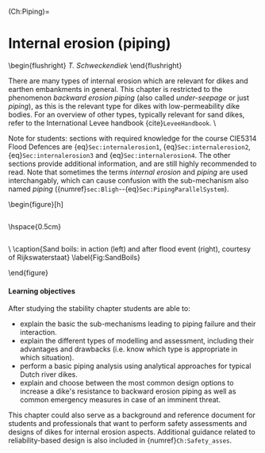 (Ch:Piping)=
# Internal erosion (piping)

\begin{flushright}
	*T. Schweckendiek*
\end{flushright}

There are many types of internal erosion which are relevant for dikes and earthen embankments in general. This chapter is restricted to the phenomenon *backward erosion piping* (also called *under-seepage* or just *piping*), as this is the relevant type for dikes with low-permeability dike bodies. For an overview of other types, typically relevant for sand dikes, refer to the International Levee handbook {cite}`LeveeHandbook`. \\

Note for students: sections with required knowledge for the course CIE5314 Flood Defences are {eq}`Sec:internalerosion1`, {eq}`Sec:internalerosion2`, {eq}`Sec:internalerosion3` and {eq}`Sec:internalerosion4`. The other sections provide additional information, and are still highly recommended to read. Note that sometimes the terms *internal erosion* and *piping* are used interchangably, which can cause confusion with the sub-mechanism also named *piping* ({numref}`sec:Bligh`--{eq}`Sec:PipingParallelSystem`).

\begin{figure}[h]

```{figure} images/SandBoilInAction
```
\hspace{0.5cm}

```{figure} images/SandBoilAfterFlood
```
\\
    \caption{Sand boils: in action (left) and after flood event (right), courtesy of Rijkswaterstaat}
    \label{Fig:SandBoils}

\end{figure}

#### Learning objectives
After studying the stability chapter students are able to:
- explain the basic the sub-mechanisms leading to piping failure and their interaction. 
- explain the different types of modelling and assessment, including their advantages and drawbacks (i.e. know which type is appropriate in which situation).
- perform a basic piping analysis using analytical approaches for typical Dutch river dikes. 
- explain and choose between the most common design options to increase a dike's resistance to backward erosion piping as well as common emergency measures in case of an imminent threat.

This chapter could also serve as a background and reference document for students and professionals that want to perform safety assessments and designs of dikes for internal erosion aspects. Additional guidance related to reliability-based design is also included in {numref}`Ch:Safety_asses`.